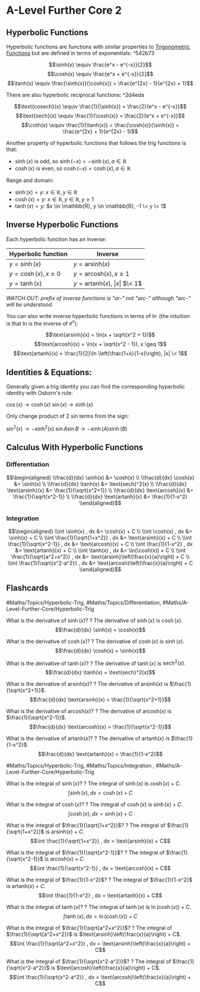 # A-Level Further Core 2

## Hyperbolic Functions

Hyperbolic functions are functions with similar properties to [Trigonometric Functions](Trigonometric%20Functions.md) but are defined in terms of exponentials: ^542b73

$$\sinh(x) \equiv \frac{e^x - e^{-x}}{2}$$
$$\cosh(x) \equiv \frac{e^x + e^{-x}}{2}$$
$$\tanh(x) \equiv \frac{\sinh(x)}{\cosh(x)} = \frac{e^{2x} - 1}{e^{2x} + 1}$$

There are also hyperbolic reciprocal functions: ^2d4eda

$$\text{cosech}(x) \equiv \frac{1}{\sinh(x)} = \frac{2}{e^x - e^{-x}}$$
$$\text{sech}(x) \equiv \frac{1}{\cosh(x)} = \frac{2}{e^x + e^{-x}}$$
$$\coth(x) \equiv \frac{1}{\tanh(x)} = \frac{\cosh(x)}{\sinh(x)} = \frac{e^{2x} + 1}{e^{2x} - 1}$$

Another property of hyperbolic functions that follows the trig functions is that:

* $\sinh(x)$ is odd, so $\sinh(-x) = -\sinh(x), a \in \mathbb{R}$
* $\cosh(x)$ is even, so $\cosh(-x) = \cosh(x), a \in \mathbb{R}$

Range and domain:

* $\sinh(x) = y$: $x \in \mathbb{R}, y \in \mathbb{R}$
* $\cosh(x) = y$: $x \in \mathbb{R}, y \in \mathbb{R}, y \geq 1$
* $\tanh(x) = y$: $x \in \mathbb{R}, y \in \mathbb{R}, -1 \< y \< 1$

## Inverse Hyperbolic Functions

Each hyperbolic function has an inverse:

|Hyperbolic function|Inverse|
|-------------------|-------|
|$y = \sinh(x)$|$y = \text{arsinh}(x)$|
|$y = \cosh(x), x \geq 0$|$y = \text{arcosh}(x), x \geq 1$|
|$y = \tanh(x)$|$y = \text{artanh}(x)$, $\lvert x \rvert$ $\< 1$|

*WATCH OUT: prefix of inverse functions is "ar-" not "arc-" although "arc-" will be understood.*

You can also write inverse hyperbolic functions in terms of $\ln$ (the intuition is that ln is the inverse of $e^x$):

$$\text{arsinh}(x) = \ln(x + \sqrt{x^2 + 1})$$
$$\text{arcosh}(x) = \ln(x + \sqrt{x^2 - 1}), x \geq 1$$
$$\text{artanh}(x) = \frac{1}{2}\ln \left(\frac{1+x}{1-x}\right), |x| \< 1$$

## Identities & Equations:

Generally given a trig identity you can find the corresponding hyperbolic identity with Osborn's rule:

$\cos(x) \rightarrow \cosh(x)$ 
$\sin(x) \rightarrow \sinh(x)$

Only change product of 2 sin terms from the sign:

$\sin^2(x) \rightarrow -\sinh^2(x)$
$\sin A \sin B \rightarrow -\sinh(A)\sinh(B)$

## Calculus With Hyperbolic Functions

### Differentiation

$$\begin{aligned}
\\frac{d}{dx} \sinh(x) &= \cosh(x) \\
\\frac{d}{dx} \cosh(x) &= \sinh(x) \\
\\frac{d}{dx} \tanh(x) &= \text{sech}^2(x) \\
\\frac{d}{dx} \text{arsinh}(x) &= \frac{1}{\sqrt{x^2+1}} \\
\\frac{d}{dx} \text{arcosh}(x) &= \frac{1}{\sqrt{x^2-1}} \\
\\frac{d}{dx} \text{artanh}(x) &= \frac{1}{1-x^2}
\\end{aligned}$$

### Integration

$$\begin{aligned}
\\int \sinh(x) , dx &= \cosh(x) + C \\
\\int \cosh(x) , dx &= \sinh(x) + C \\
\\int \frac{1}{\sqrt{1+x^2}} , dx &= \text{arsinh}(x) + C \\
\\int \frac{1}{\sqrt{x^2-1}} , dx &= \text{arcosh}(x) + C \\
\\int \frac{1}{1-x^2} , dx &= \text{artanh}(x) + C \\
\\int \tanh(x) , dx &= \ln(\cosh(x)) + C \\
\\int \frac{1}{\sqrt{a^2+x^2}} , dx &= \text{arsinh}\left(\frac{x}{a}\right) + C \\
\\int \frac{1}{\sqrt{x^2-a^2}} , dx &= \text{arcosh}\left(\frac{x}{a}\right) + C
\\end{aligned}$$

## Flashcards

\#Maths/Topics/Hyperbolic-Trig, #Maths/Topics/Differentiation, #Maths/A-Level-Further-Core/Hyperbolic-Trig 

What is the derivative of $\sinh(x)$?
?
The derivative of $\sinh(x)$ is $\cosh(x)$.
$$\frac{d}{dx} \sinh(x) = \cosh(x)$$ <!--SR:!2024-11-04,51,310-->

What is the derivative of $\cosh(x)$?
?
The derivative of $\cosh(x)$ is $\sinh(x)$.
$$\frac{d}{dx} \cosh(x) = \sinh(x)$$ <!--SR:!2024-11-13,60,310-->

What is the derivative of $\tanh(x)$?
?
The derivative of $\tanh(x)$ is $\text{sech}^2(x)$.
$$\frac{d}{dx} \tanh(x) = \text{sech}^2(x)$$ <!--SR:!2024-11-13,60,290-->

What is the derivative of $\text{arsinh}(x)$?
?
The derivative of $\text{arsinh}(x)$ is $\frac{1}{\sqrt{x^2+1}}$.
$$\frac{d}{dx} \text{arsinh}(x) = \frac{1}{\sqrt{x^2+1}}$$ <!--SR:!2024-10-24,40,290-->

What is the derivative of $\text{arcosh}(x)$?
?
The derivative of $\text{arcosh}(x)$ is $\frac{1}{\sqrt{x^2-1}}$.
$$\frac{d}{dx} \text{arcosh}(x) = \frac{1}{\sqrt{x^2-1}}$$ <!--SR:!2024-09-23,9,230-->

What is the derivative of $\text{artanh}(x)$?
?
The derivative of $\text{artanh}(x)$ is $\frac{1}{1-x^2}$.
$$\frac{d}{dx} \text{artanh}(x) = \frac{1}{1-x^2}$$ <!--SR:!2024-09-26,8,230-->

\#Maths/Topics/Hyperbolic-Trig, #Maths/Topics/Integration , #Maths/A-Level-Further-Core/Hyperbolic-Trig 

What is the integral of $\sinh(x)$?
?
The integral of $\sinh(x)$ is $\cosh(x) + C$.
$$\int \sinh(x) , dx = \cosh(x) + C$$ <!--SR:!2024-11-12,59,310-->

What is the integral of $\cosh(x)$?
?
The integral of $\cosh(x)$ is $\sinh(x) + C$.
$$\int \cosh(x) , dx = \sinh(x) + C$$ <!--SR:!2024-11-11,58,310-->

What is the integral of $\frac{1}{\sqrt{1+x^2}}$?
?
The integral of $\frac{1}{\sqrt{1+x^2}}$ is $\text{arsinh}(x) + C$.
$$\int \frac{1}{\sqrt{1+x^2}} , dx = \text{arsinh}(x) + C$$ <!--SR:!2024-10-10,26,270-->

What is the integral of $\frac{1}{\sqrt{x^2-1}}$?
?
The integral of $\frac{1}{\sqrt{x^2-1}}$ is $\text{arcosh}(x) + C$.
$$\int \frac{1}{\sqrt{x^2-1}} , dx = \text{arcosh}(x) + C$$ <!--SR:!2024-11-08,55,310-->

What is the integral of $\frac{1}{1-x^2}$?
?
The integral of $\frac{1}{1-x^2}$ is $\text{artanh}(x) + C$.
$$\int \frac{1}{1-x^2} , dx = \text{artanh}(x) + C$$ <!--SR:!2024-10-02,14,290-->

What is the integral of $\tanh(x)$?
?
The integral of $\tanh(x)$ is $\ln(\cosh(x)) + C$.
$$\int \tanh(x) , dx = \ln(\cosh(x)) + C$$ <!--SR:!2024-09-26,12,210-->

What is the integral of $\frac{1}{\sqrt{a^2+x^2}}$?
?
The integral of $\frac{1}{\sqrt{a^2+x^2}}$ is $\text{arsinh}\left(\frac{x}{a}\right) + C$.
$$\int \frac{1}{\sqrt{a^2+x^2}} , dx = \text{arsinh}\left(\frac{x}{a}\right) + C$$ <!--SR:!2024-09-19,1,210-->

What is the integral of $\frac{1}{\sqrt{x^2-a^2}}$?
?
The integral of $\frac{1}{\sqrt{x^2-a^2}}$ is $\text{arcosh}\left(\frac{x}{a}\right) + C$.
$$\int \frac{1}{\sqrt{x^2-a^2}} , dx = \text{arcosh}\left(\frac{x}{a}\right) + C$$ <!--SR:!2024-11-13,60,310-->
